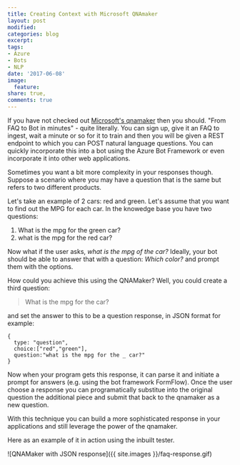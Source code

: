 ```yaml
---
title: Creating Context with Microsoft QNAmaker
layout: post
modified: 
categories: blog
excerpt: 
tags:
- Azure
- Bots
- NLP
date: '2017-06-08'
image:
  feature: 
share: true,
comments: true
---
```


If you have not checked out [Microsoft's qnamaker](http://qnmaker.ai) then you should. "From FAQ to Bot in minutes" - quite literally. You can sign up, give it an FAQ to ingest, wait a minute or so for it to train and then you will be given a REST endpoint to which you can POST natural language questions. You can quickly incorporate this into a bot using the Azure Bot Framework or even incorporate it into other web applications. 
<!--more-->
Sometimes you want a bit more complexity in your responses though. Suppose a scenario where you may have a question that is the same but refers to two different products.

Let's take an example of 2 cars: red and green. Let's assume that you want to find out the MPG for each car. In the knowedge base you have two questions:

1. What is the mpg for the green car?
2. what is the mpg for the red car?

Now what if the user asks, *what is the mpg of the car?* Ideally, your bot should be able to answer that with a question: *Which color?* and prompt them with the options.

How could you achieve this using the QNAMaker? Well, you could create a third question:
  
>What is the mpg for the car?

and set the answer to this to be a question response, in JSON format for example:

```
{
  type: "question",
  choice:["red","green"],
  question:"what is the mpg for the _ car?"
}
```
Now when your program gets this response, it can parse it and initiate a prompt for answers (e.g. using the bot framework FormFlow). Once the user choose a response you can programatically substitue into the original question the additional piece and submit that back to the qnamaker as a new question. 

With this technique you can build a more sophisticated response in your applications and still leverage the power of the qnamaker.

Here as an example of it in action using the inbuilt tester.

![QNAMaker with JSON response]({{ site.images }}/faq-response.gif)

